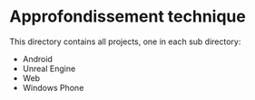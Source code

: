 # Approfondissement technique

This directory contains all projects, one in each sub directory:

- Android
- Unreal Engine
- Web
- Windows Phone
